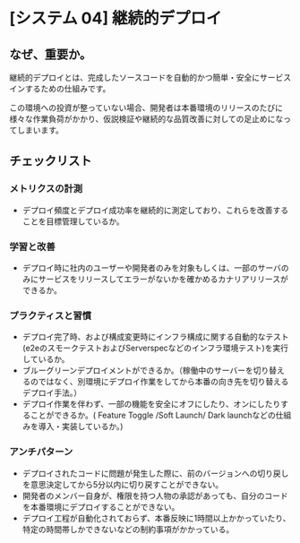
# [システム 04] 継続的デプロイ 

## なぜ、重要か。
継続的デプロイとは、完成したソースコードを自動的かつ簡単・安全にサービスインするための仕組みです。

この環境への投資が整っていない場合、開発者は本番環境のリリースのたびに様々な作業負荷がかかり、仮説検証や継続的な品質改善に対しての足止めになってしまいます。

## チェックリスト 

### メトリクスの計測
+ デプロイ頻度とデプロイ成功率を継続的に測定しており、これらを改善することを目標管理しているか。

### 学習と改善
+ デプロイ時に社内のユーザーや開発者のみを対象もしくは、一部のサーバのみにサービスをリリースしてエラーがないかを確かめるカナリアリリースができるか。

### プラクティスと習慣
+ デプロイ完了時、および構成変更時にインフラ構成に関する自動的なテスト(e2eのスモークテストおよびServerspecなどのインフラ環境テスト)を実行しているか。
+ ブルーグリーンデプロイメントができるか。（稼働中のサーバーを切り替えるのではなく、別環境にデプロイ作業をしてから本番の向き先を切り替えるデプロイ手法。）
+ デプロイ作業を伴わず、一部の機能を安全にオフにしたり、オンにしたりすることができるか。( Feature Toggle /Soft Launch/ Dark launchなどの仕組みを導入・実装しているか。)

### アンチパターン
+ デプロイされたコードに問題が発生した際に、前のバージョンへの切り戻しを意思決定してから5分以内に切り戻すことができない。
+ 開発者のメンバー自身が、権限を持つ人物の承認があっても、自分のコードを本番環境にデプロイすることができない。
+ デプロイ工程が自動化されておらず、本番反映に1時間以上かかっていたり、特定の時間帯しかできないなどの制約事項がかかっている。
            